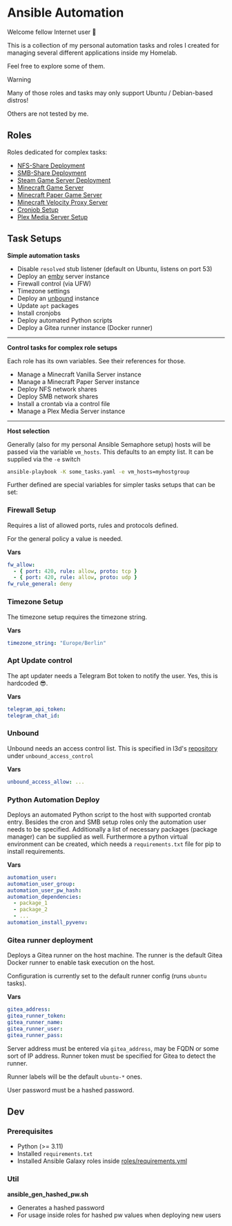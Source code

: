 # Ansible Automation

Welcome fellow Internet user 👋

This is a collection of my personal automation tasks and roles I created
for managing several different applications inside my Homelab.

Feel free to explore some of them.

> [!WARNING]
> Many of those roles and tasks may only support Ubuntu / Debian-based distros!
> 
> Others are not tested by me.

## Roles

Roles dedicated for complex tasks:

- [NFS-Share Deployment](nfs_setup/README.md)
- [SMB-Share Deployment](smb_setup/README.md)
- [Steam Game Server Deployment](steam_server/README.md)
- [Minecraft Game Server](mc_vanilla/README.md)
- [Minecraft Paper Game Server](mc_paper/README.md)
- [Minecraft Velocity Proxy Server](mc_velocity/README.md)
- [Cronjob Setup](cron_job/README.md)
- [Plex Media Server Setup](plex_setup/README.md)

## Task Setups

**Simple automation tasks**

- Disable `resolved` stub listener (default on Ubuntu, listens on port 53)
- Deploy an [emby](https://emby.media/) server instance
- Firewall control (via UFW)
- Timezone settings
- Deploy an [unbound](https://www.nlnetlabs.nl/projects/unbound/about/) instance
- Update `apt` packages
- Install cronjobs
- Deploy automated Python scripts
- Deploy a Gitea runner instance (Docker runner)

---

**Control tasks for complex role setups**

Each role has its own variables. See their references for those.

- Manage a Minecraft Vanilla Server instance
- Manage a Minecraft Paper Server instance
- Deploy NFS network shares
- Deploy SMB network shares
- Install a crontab via a control file
- Manage a Plex Media Server instance

---

**Host selection**

Generally (also for my personal Ansible Semaphore setup) hosts will be passed
via the variable `vm_hosts`. This defaults to an empty list. It can be supplied
via the `-e` switch

```bash
ansible-playbook -K some_tasks.yaml -e vm_hosts=myhostgroup
```

Further defined are special variables for simpler tasks setups that can be set:

### Firewall Setup

Requires a list of allowed ports, rules and protocols defined.

For the general policy a value is needed.

**Vars**

```yaml
fw_allow:
  - { port: 420, rule: allow, proto: tcp }
  - { port: 420, rule: allow, proto: udp }
fw_rule_general: deny
```

### Timezone Setup

The timezone setup requires the timezone string.

**Vars**
```yaml
timezone_string: "Europe/Berlin"
```

### Apt Update control

The apt updater needs a Telegram Bot token to notify the user. Yes, this is
hardcoded 😎.

**Vars**

```yaml
telegram_api_token:
telegram_chat_id: 
```

### Unbound

Unbound needs an access control list. This is specified in l3d's
[repository](https://github.com/roles-ansible/ansible_role_unbound) under
`unbound_access_control`

**Vars**

```yaml
unbound_access_allow: ...
```

### Python Automation Deploy

Deploys an automated Python script to the host with supported crontab entry.
Besides the cron and SMB setup roles only the automation user needs to be
specified. Additionally a list of necessary packages (package manager) can
be supplied as well. Furthermore a python virtual environment can be created,
which needs a `requirements.txt` file for pip to install requirements.

**Vars**

```yaml
automation_user:
automation_user_group:
automation_user_pw_hash:
automation_dependencies:
  - package_1
  - package_2
  - ...
automation_install_pyvenv:
```

### Gitea runner deployment

Deploys a Gitea runner on the host machine. The runner is the default Gitea
Docker runner to enable task execution on the host.

Configuration is currently set to the default runner config
(runs `ubuntu` tasks).

**Vars**
```yaml
gitea_address:
gitea_runner_token:
gitea_runner_name:
gitea_runner_user:
gitea_runner_pass:
```

Server address must be entered via `gitea_address`, may be FQDN or some sort of
IP address. Runner token must be specified for Gitea to detect the runner.

Runner labels will be the default `ubuntu-*` ones.

User password must be a hashed password.

## Dev
### Prerequisites

- Python (>= 3.11)
- Installed `requirements.txt`
- Installed Ansible Galaxy roles inside [roles/requirements.yml](roles/requirements.yml)

### Util

**ansible_gen_hashed_pw.sh**

- Generates a hashed password
- For usage inside roles for hashed pw values when deploying new users

